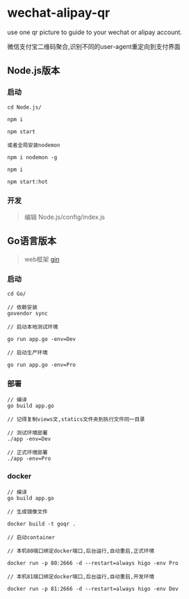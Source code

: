 # wechat-alipay-qr
use one qr picture to guide to your wechat or alipay account.

微信支付宝二维码聚合,识别不同的user-agent重定向到支付界面

## Node.js版本

### 启动 

```
cd Node.js/

npm i

npm start

或者全局安装nodemon

npm i nodemon -g

npm i

npm start:hot

```

### 开发
> 编辑 Node.js/config/index.js


## Go语言版本
>web框架 [gin](https://github.com/gin-gonic/gin)

### 启动
```
cd Go/

// 依赖安装
govendor sync

// 启动本地测试环境

go run app.go -env=Dev

// 启动生产环境

go run app.go -env=Pro 

```

### 部署

```
// 编译
go build app.go

// 记得复制views文,statics文件夹到执行文件同一目录

// 测试环境部署
./app -env=Dev

// 正式环境部署
./app -env=Pro

```

### docker

```$xslt
// 编译
go build app.go

// 生成镜像文件

docker build -t goqr .

// 启动container

// 本机80端口绑定docker端口,后台运行,自动重启,正式环境

docker run -p 80:2666 -d --restart=always higo -env Pro

// 本机81端口绑定docker端口,后台运行,自动重启,开发环境

docker run -p 81:2666 -d --restart=always higo -env Dev

```




